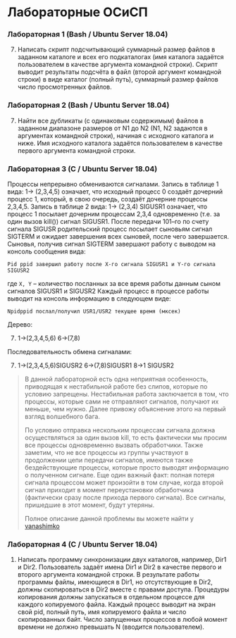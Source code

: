 # Лабораторные ОСиСП
### Лабораторная 1 (Bash / Ubuntu Server 18.04)
7. Написать скрипт подсчитывающий суммарный размер файлов в заданном каталоге и всех его подкаталогах (имя каталога задаётся пользователем в качестве аргумента командной строки). Скрипт выводит результаты подсчёта в файл (второй аргумент командной строки) в виде каталог (полный путь), суммарный размер файлов число просмотренных файлов.

### Лабораторная 2 (Bash / Ubuntu Server 18.04)
7. Найти все дубликаты (с одинаковым содержимым) файлов в заданном диапазоне размеров от N1 до N2 (N1, N2 задаются в аргументах командной строки), начиная с исходного каталога и ниже. Имя исходного каталога задаётся пользователем в качестве первого аргумента командной строки.

### Лабораторная 3 (C / Ubuntu Server 18.04)
Процессы непрерывно обмениваются сигналами. Запись в таблице 1 вида: 1-> (2,3,4,5) означает, что исходный процесс 0 создаёт дочерний процесс 1, который, в свою очередь, создаёт дочерние процессы 2,3,4,5. Запись в таблице 2 вида: 1-> (2,3,4) SIGUSR1 означает, что процесс 1 посылает дочерним процессам 2,3,4 одновременно (т.е. за один вызов kill()) сигнал SIGUSR1. После передачи 101–го по счету сигнала SIGUSR родительский процесс посылает сыновьям сигнал SIGTERM и ожидает завершения всех сыновей, после чего завершается. Сыновья, получив сигнал SIGTERM завершают работу с выводом на консоль сообщения вида:

`Pid ppid завершил работу после X-го сигнала SIGUSR1 и Y-го сигнала SIGUSR2`

где `X, Y` – количество посланных за все время работы данным сыном сигналов SIGUSR1 и SIGUSR2
Каждый процесс в процессе работы выводит на консоль информацию в следующем виде:

`Npidppid послал/получил USR1/USR2 текущее время (мксек)`

Дерево:

7. 1->(2,3,4,5,6) 6->(7,8)

Последовательность обмена сигналами:

7. 1->(2,3,4,5,6)SIGUSR2 6->(7,8)SIGUSR1 8->1 SIGUSR2

> В данной лабораторной есть одна неприятная особенность, приводящая к нестабильной работе без слипов, которые по условию запрещены. Нестабильная работа заключается в том, что процессы, которые сами не отправляют сигналов, получают их меньше, чем нужно. Далее привожу объяснение этого на первый взгляд волшебного бага.
>
> По условию отправка нескольким процессам сигнала должна осуществляться за один вызов kill, то есть фактически мы просим все процессы одновременно вызвать обработчики. Также заметим, что не все процессы из группы участвуют в продолжении цепи передачи сигналов, имеются также бездействующие процессы, которые просто выводят информацию о полученном сигнале. Еще один важный факт: полная потеря сигнала процессом может произойти в том случае, когда второй сигнал приходит в момент переустановки обработчика (фактически сразу после прихода первого сигнала). Все сигналы, пришедшие в этот момент, будут утеряны.
>
> Полное описание данной проблемы вы можете найти у [vanashimko](https://github.com/vanashimko/linux-signals)

### Лабораторная 4 (C / Ubuntu Server 18.04)
1. Написать программу синхронизации двух каталогов, например, Dir1 и Dir2. Пользователь задаёт имена Dir1 и Dir2 в качестве первого и второго аргумента командной строки. В результате работы программы файлы, имеющиеся в Dir1, но отсутствующие в Dir2, должны скопироваться в Dir2 вместе с правами доступа. Процедуры копирования должны запускаться в отдельном процессе для каждого копируемого файла. Каждый процесс выводит на экран свой pid, полный путь, имя копируемого файла и число скопированных байт. Число запущенных процессов в любой момент времени не должно превышать N (вводится пользователем).